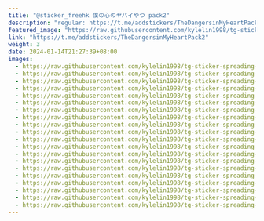 ```yaml
---
title: "@sticker_freehk 僕の心のヤバイやつ pack2"
description: "regular: https://t.me/addstickers/TheDangersinMyHeartPack2"
featured_image: "https://raw.githubusercontent.com/kylelin1998/tg-sticker-spreading-worldwide-images/main/img/7485fe48-cde7-4c16-8a8c-06f30ad21189.jpg"
link: "https://t.me/addstickers/TheDangersinMyHeartPack2"
weight: 3
date: 2024-01-14T21:27:39+08:00
images:
  - https://raw.githubusercontent.com/kylelin1998/tg-sticker-spreading-worldwide-images/main/img/7485fe48-cde7-4c16-8a8c-06f30ad21189.jpg
  - https://raw.githubusercontent.com/kylelin1998/tg-sticker-spreading-worldwide-images/main/img/6496a28a-f4a1-4636-a4df-8b1f4a73eb3d.jpg
  - https://raw.githubusercontent.com/kylelin1998/tg-sticker-spreading-worldwide-images/main/img/67005d0b-89a4-4b43-a626-20163cfbc327.jpg
  - https://raw.githubusercontent.com/kylelin1998/tg-sticker-spreading-worldwide-images/main/img/f9d59838-f4be-49d8-8392-5edfd54e21e9.jpg
  - https://raw.githubusercontent.com/kylelin1998/tg-sticker-spreading-worldwide-images/main/img/54caa756-3d45-4dfa-95bd-d06017974274.jpg
  - https://raw.githubusercontent.com/kylelin1998/tg-sticker-spreading-worldwide-images/main/img/4cf21861-3f56-49e1-bf8d-f773d132086a.jpg
  - https://raw.githubusercontent.com/kylelin1998/tg-sticker-spreading-worldwide-images/main/img/10f24162-076f-4c17-a18f-e71028c34adb.jpg
  - https://raw.githubusercontent.com/kylelin1998/tg-sticker-spreading-worldwide-images/main/img/2dc2c187-4c20-44ce-a645-77ac32224cab.jpg
  - https://raw.githubusercontent.com/kylelin1998/tg-sticker-spreading-worldwide-images/main/img/c77beb09-7d19-4114-8021-a4157ce44052.jpg
  - https://raw.githubusercontent.com/kylelin1998/tg-sticker-spreading-worldwide-images/main/img/813cde70-1aab-494a-81f3-e96595cc39f1.jpg
  - https://raw.githubusercontent.com/kylelin1998/tg-sticker-spreading-worldwide-images/main/img/8e457ea2-5d51-4578-a4bd-32124ee8829d.jpg
  - https://raw.githubusercontent.com/kylelin1998/tg-sticker-spreading-worldwide-images/main/img/990a8d1a-2398-4d5f-8ddc-65e9ebcb1c39.jpg
  - https://raw.githubusercontent.com/kylelin1998/tg-sticker-spreading-worldwide-images/main/img/c05ce836-fc70-48ce-809c-3b2c4c81737b.jpg
  - https://raw.githubusercontent.com/kylelin1998/tg-sticker-spreading-worldwide-images/main/img/b07f12db-5bc4-4751-8f33-06a61abac819.jpg
  - https://raw.githubusercontent.com/kylelin1998/tg-sticker-spreading-worldwide-images/main/img/9f25c11b-70cf-4bcd-9851-5d5817e7cfbc.jpg
  - https://raw.githubusercontent.com/kylelin1998/tg-sticker-spreading-worldwide-images/main/img/06b22f54-c4d6-40c3-8738-5519a954d0d2.jpg
  - https://raw.githubusercontent.com/kylelin1998/tg-sticker-spreading-worldwide-images/main/img/69c69f35-f01b-4aaf-905a-7836b82aa515.jpg
  - https://raw.githubusercontent.com/kylelin1998/tg-sticker-spreading-worldwide-images/main/img/0bc4aaa9-2e94-4fd7-ad1e-29fc1af882ee.jpg
  - https://raw.githubusercontent.com/kylelin1998/tg-sticker-spreading-worldwide-images/main/img/a4926206-e62b-43bc-831b-3cb48a79b5a3.jpg
  - https://raw.githubusercontent.com/kylelin1998/tg-sticker-spreading-worldwide-images/main/img/e8261403-7271-4928-b22d-2f339065395f.jpg
---
```

